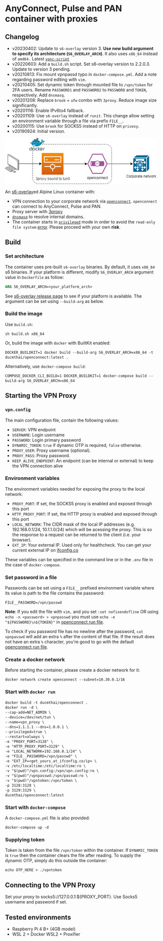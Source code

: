 # AnyConnect, Pulse and PAN container with proxies
## Changelog

- v20230402: Update to `s6-overlay` version 3. **Use new build argument to specify its architecture (`S6_OVERLAY_ARCH`)**. It also uses `x86_64` instead of `amd64.` Latest [`vpnc-script`](https://gitlab.com/openconnect/vpnc-scripts)
- v20220603: Add a `build.sh` script. Set s6-overlay version to 2.2.0.3. Update to version 3 pending.
- v20210813: Fix mount vpnpassd typo in `docker-compose.yml`. Add a note regarding password editing with `vim.`
- v20210405: Set dynamic token through mounted file to `/vpn/token` for 2FA users. Rename `PASSWORD1` and `PASSWORD2` to `PASSWORD` and `TOKEN`, respectively. Add `dnsmasq`.
- v20201208: Replace `brook` + `ufw` combo with `3proxy`. Reduce image size significantly.
- v20201116: Enable IPv6to4 fallback.
- v20201109: Use `s6-overlay` instead of `runit`. This change allow setting an environment variable through a file via prefix `FILE__`.
- v20200115: Use `brook` for SOCKS5 instead of HTTP on `privoxy`.
- v20190924: Initial version.

![openconnect](vpncontainer.png)

An [s6-overlay](https://github.com/just-containers/s6-overlay)ed Alpine Linux container with:

- VPN connection to your corporate network via [`openconnect`](https://github.com/openconnect). `openconnect` can connect to AnyConnect, Pulse and PAN.
- Proxy server with [3proxy](https://github.com/z3APA3A/3proxy)
- [`dnsmasq`](https://thekelleys.org.uk/dnsmasq/doc.html) to resolve internal domains.
- The container starts in [`privileged`](https://docs.docker.com/engine/reference/run/#runtime-privilege-and-linux-capabilities) mode in order to avoid the `read-only file system` [error](https://serverfault.com/questions/878443/when-running-vpnc-in-docker-get-cannot-open-proc-sys-net-ipv4-route-flush). Please proceed with your own **risk**.

## Build
### Set architecture
The container uses pre-built `s6-overlay` binaries. By default, it uses `x86_64` s6 binaries. If your platform is different, modify `S6_OVERLAY_ARCH` argument value in `Dockerfile` as follow:

```Dockerfile
ARG S6_OVERLAY_ARCH=<your_platform_arch>
```
See [s6-overlay release page](https://github.com/just-containers/s6-overlay/releases/latest) to see if your platform is available. The argument can be set using `--build-arg` as below.

### Build the image

Use `build.sh`:

```Shell
sh build.sh x86_64
```

Or, build the image with `docker` with BuiltKit enabled:

```Shell
DOCKER_BUILDKIT=1 docker build --build-arg S6_OVERLAY_ARCH=x86_64 -t ducmthai/openconnect:latest .
```

Alternatively, use `docker-compose build`:
```Shell
COMPOSE_DOCKER_CLI_BUILD=1 DOCKER_BUILDKIT=1 docker-compose build --build-arg S6_OVERLAY_ARCH=x86_64
```

## Starting the VPN Proxy

### `vpn.config`

The main configuration file, contain the following values:

- `SERVER`: VPN endpoint
- `USERNAME`: Login username
- `PASSWORD`: Login primary password
- `DYNAMIC_TOKEN`: `true` if dynamic OTP is required, `false` otherwise.
- `PROXY_USER`: Proxy username (optional).
- `PROXY_PASS`: Proxy password.
- `KEEP_ALIVE_ENDPOINT`: An endpoint (can be internal or external) to keep the VPN connection alive

### Environment variables

The environment variables needed for exposing the proxy to the local network:

- `PROXY_PORT`: If set, the SOCKS5 proxy is enabled and exposed through this port
- `HTTP_PROXY_PORT`: If set, the HTTP proxy is enabled and exposed through this port
- `LOCAL_NETWORK`: The CIDR mask of the local IP addresses (e.g. 192.168.0.1/24, 10.1.1.0/24) which will be acessing the proxy. This is so the response to a request can be returned to the client (i.e. your browser).
- `EXT_IP`: Your external IP. Used only for healthcheck. You can get your current external IP on [ifconfig.co](https://ifconfig.co/ip)

These variables can be specified in the command line or in the `.env` file in the case of `docker-compose`.

### Set password in a file

Passwords can be set using a `FILE__` prefixed environment variable where its value is path to the file contains the password:

```Shell
FILE__PASSWORD=/vpn/passwd
```
**Note**: If you edit the file with `vim,` and you set `:set nofixendofline` OR using `echo -n <password> > vpnpasswd` you must use `echo -e "${PASSWORD}\n${TOKEN}"` in [openconnect run file](rootfs/etc/services.d/openconnect/run).

To check if you password file has no newline after the password, `cat vpnpasswd` will add an extra `%` after the content of that file. If the result does not have an extra `%` character, you're good to go with the default [openconnect run file](rootfs/etc/services.d/openconnect/run).

### Create a docker network
Before starting the container, please create a docker network for it:

```Shell
docker network create openconnect --subnet=10.30.0.1/16
```
### Start with `docker run`

```Shell
docker build -t ducmthai/openconnect .
docker run -d \
--cap-add=NET_ADMIN \
--device=/dev/net/tun \
--name=vpn_proxy \
--dns=1.1.1.1 --dns=1.0.0.1 \
--privileged=true \
--restart=always \
-e "PROXY_PORT=3128" \
-e "HTTP_PROXY_PORT=3129" \
-e "LOCAL_NETWORK=192.168.0.1/24" \
-e "FILE__PASSWORD=/vpn/passwd" \
-e "EXT_IP=<get_yours_at_ifconfig.co/ip> \
-v /etc/localtime:/etc/localtime:ro \
-v "$(pwd)"/vpn.config:/vpn/vpn.config:ro \
-v "$(pwd)"/vpnpasswd:/vpn/passwd:ro \
-v "$(pwd)"/vpntoken:/vpn/token \
-p 3128:3128 \
-p 3129:3129 \
ducmthai/openconnect:latest
```

### Start with `docker-compose`

A `docker-compose.yml` file is also provided:

```Shell
docker-compose up -d
```

### Supplying token
Token is taken from the file `/vpn/token` within the container. If `DYNAMIC_TOKEN` is `true` then the container clears the file after reading. To supply the dynamic OTP, simply do this outside the container:

```Shell
echo OTP_HERE > ./vpntoken
```

## Connecting to the VPN Proxy

Set your proxy to socks5://127.0.0.1:${PROXY_PORT}. Use Socks5 username and password if set.

## Tested environments
- Raspberry Pi 4 B+ (4GB model)
- WSL 2 + Docker WSL2 + Proxifier